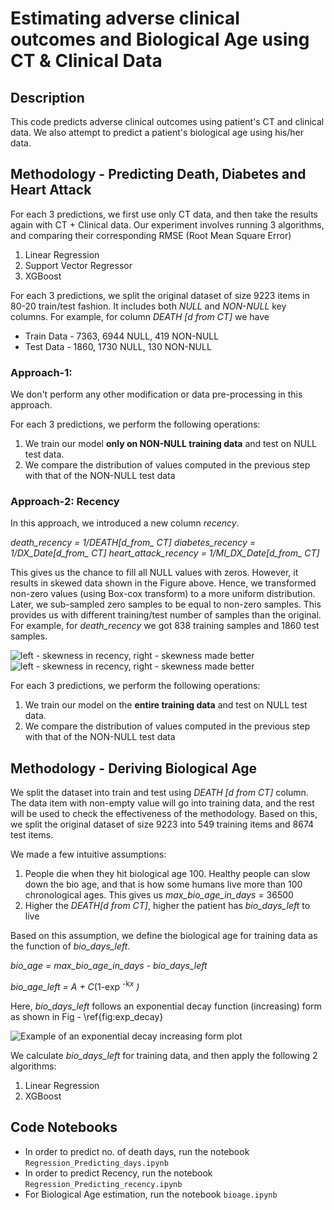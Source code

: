 # Estimating adverse clinical outcomes and Biological Age using CT & Clinical Data

## Description

This code predicts adverse clinical outcomes using patient's CT and clinical data. We also attempt to predict a patient's biological age using his/her data.

## Methodology - Predicting Death, Diabetes and Heart Attack

For each 3 predictions, we first use only CT data, and then take the results again with CT + Clinical data. Our experiment involves running 3 algorithms, and comparing their corresponding RMSE (Root Mean Square Error)

1. Linear Regression
2. Support Vector Regressor
3. XGBoost

For each 3 predictions, we split the original dataset of size 9223 items in 80-20 train/test fashion. It includes both *NULL* and *NON-NULL* key columns. For example, for column *DEATH [d from CT]* we have

- Train Data - 7363, 6944 NULL, 419 NON-NULL
- Test Data - 1860, 1730 NULL, 130 NON-NULL

### Approach-1:

We don't perform any other modification or data pre-processing in this approach.

For each 3 predictions, we perform the following operations:

1. We train our model **only on NON-NULL training data** and test on NULL test data.
2. We compare the distribution of values computed in the previous step with that of the NON-NULL test data

### Approach-2: Recency

In this approach, we introduced a new column *recency*.

*death_recency = 1/DEATH[d_from_ CT]*
*diabetes_recency = 1/DX_Date[d_from_ CT]*
*heart_attack_recency = 1/MI_DX_Date[d_from_ CT]*

This gives us the chance to fill all NULL values with zeros. However, it results in skewed data shown in the Figure above. Hence, we transformed non-zero values (using Box-cox transform) to a more uniform distribution. Later, we sub-sampled zero samples to be equal to non-zero samples. This provides us with different training/test number of samples than the original. For example, for *death\_recency* we got 838 training samples and 1860 test samples.

![left - skewness in recency, right - skewness made better](Latex/images/recency_skewed.png)
![left - skewness in recency, right - skewness made better](Latex/images/recency_fixed.png)

For each 3 predictions, we perform the following operations:

1. We train our model on the **entire training data** and test on NULL test data.
2. We compare the distribution of values computed in the previous step with that of the NON-NULL test data

## Methodology - Deriving Biological Age

We split the dataset into train and test using *DEATH [d from CT]* column. The data item with non-empty value will go into training data, and the rest will be used to check the effectiveness of the methodology. Based on this, we split the original dataset of size 9223 into 549 training items and 8674 test items.

We made a few intuitive assumptions:

1. People die when they hit biological age 100. Healthy people can slow down the bio age, and that is how some humans live more than 100 chronological ages. This gives us *max\_bio\_age\_in\_days* = 36500
2. Higher the *DEATH[d from CT]*, higher the patient has *bio\_days\_left* to live

Based on this assumption, we define the biological age for training data as the function of *bio\_days\_left*.

*bio_age = max\_bio\_age\_in\_days - bio\_days\_left*

*bio\_age\_left = A + C*(1-exp <sup>-k*x</sup> )*

Here, *bio\_days\_left* follows an exponential decay function (increasing) form as shown in Fig - \ref{fig:exp_decay}

![Example of an exponential decay increasing form plot](images/exp_fn.png)

We calculate *bio\_days\_left* for training data, and then apply the following 2 algorithms:

1. Linear Regression
2. XGBoost



## Code Notebooks
* In order to predict no. of death days, run the notebook `Regression_Predicting_days.ipynb`
* In order to predict Recency, run the notebook `Regression_Predicting_recency.ipynb`
* For Biological Age estimation, run the notebook `bioage.ipynb`
